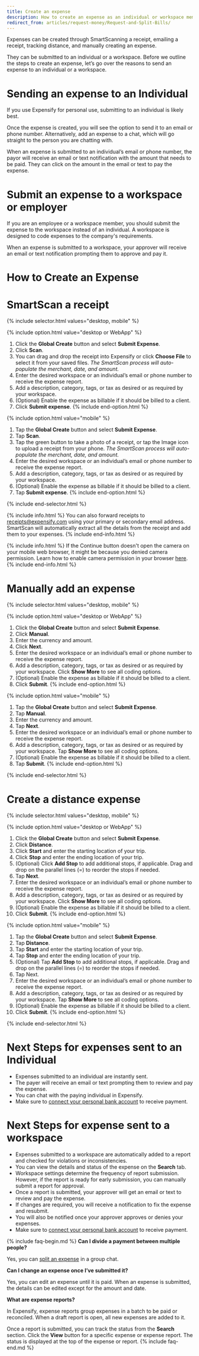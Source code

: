 ```yaml
---
title: Create an expense
description: How to create an expense as an individual or workspace member
redirect_from: articles/request-money/Request-and-Split-Bills/
---
```

<div id="new-expensify" markdown="1">

Expenses can be created through SmartScanning a receipt, emailing a receipt, tracking distance, and manually creating an expense. 

They can be submitted to an individual or a workspace. Before we outline the steps to create an expense, let’s go over the reasons to send an expense to an individual or a workspace. 

# Sending an expense to an Individual 

If you use Expensify for personal use, submitting to an individual is likely best. 

Once the expense is created, you will see the option to send it to an email or phone number. Alternatively, add an expense to a chat, which will go straight to the person you are chatting with.

When an expense is submitted to an individual’s email or phone number, the payor will receive an email or text notification with the amount that needs to be paid. They can click on the amount in the email or text to pay the expense.

# Submit an expense to a workspace or employer

If you are an employee or a workspace member, you should submit the expense to the workspace instead of an individual. A workspace is designed to code expenses to the company's requirements. 

When an expense is submitted to a workspace, your approver will receive an email or text notification prompting them to approve and pay it. 

# How to Create an Expense

# SmartScan a receipt

{% include selector.html values="desktop, mobile" %}

{% include option.html value="desktop or WebApp" %}
1. Click the **Global Create** button and select **Submit Expense**.
2. Click **Scan**.
3. You can drag and drop the receipt into Expensify or click **Choose File** to select it from your saved files. _The SmartScan process will auto-populate the merchant, date, and amount._
4. Enter the desired workspace or an individual’s email or phone number to receive the expense report.
5. Add a description, category, tags, or tax as desired or as required by your workspace.
6. (Optional) Enable the expense as billable if it should be billed to a client.
7. Click **Submit expense**.
{% include end-option.html %}

{% include option.html value="mobile" %}
1. ​​Tap the **Global Create** button and select **Submit Expense**.
2. Tap **Scan**.
3. Tap the green button to take a photo of a receipt, or tap the Image icon to upload a receipt from your phone. _The SmartScan process will auto-populate the merchant, date, and amount._
4. Enter the desired workspace or an individual’s email or phone number to receive the expense report.
5. Add a description, category, tags, or tax as desired or as required by your workspace.
6. (Optional) Enable the expense as billable if it should be billed to a client.
7. Tap **Submit expense**.
{% include end-option.html %}

{% include end-selector.html %}

{% include info.html %}
You can also forward receipts to receipts@expensify.com using your primary or secondary email address. SmartScan will automatically extract all the details from the receipt and add them to your expenses.
{% include end-info.html %}

{% include info.html %}
If the Continue button doesn't open the camera on your mobile web browser, 
it might be because you denied camera permission. Learn how to enable camera permission in your browser [here](https://support.google.com/chrome/answer/2693767).
{% include end-info.html %}

# Manually add an expense

{% include selector.html values="desktop, mobile" %}

{% include option.html value="desktop or WebApp" %}
1. Click the **Global Create** button and select **Submit Expense**.
2. Click **Manual**.
3. Enter the currency and amount.
4. Click **Next**. 
5. Enter the desired workspace or an individual’s email or phone number to receive the expense report.
6. Add a description, category, tags, or tax as desired or as required by your workspace. Click **Show More** to see all coding options.
7. (Optional) Enable the expense as billable if it should be billed to a client.
8. Click **Submit**.
{% include end-option.html %}

{% include option.html value="mobile" %}
1. Tap the **Global Create** button and select **Submit Expense**.
2. Tap **Manual**.
3. Enter the currency and amount.
4. Tap **Next**.
5. Enter the desired workspace or an individual’s email or phone number to receive the expense report.
6. Add a description, category, tags, or tax as desired or as required by your workspace. Tap **Show More** to see all coding options.
7. (Optional) Enable the expense as billable if it should be billed to a client.
8. Tap **Submit**.
{% include end-option.html %}

{% include end-selector.html %}

# Create a distance expense

{% include selector.html values="desktop, mobile" %}

{% include option.html value="desktop or WebApp" %}
1. Click the **Global Create** button and select **Submit Expense**.
2. Click **Distance**.
3. Click **Start** and enter the starting location of your trip.
4. Click **Stop** and enter the ending location of your trip.
5. (Optional) Click **Add Stop** to add additional stops, if applicable. Drag and drop on the parallel lines (=) to reorder the stops if needed.
6. Tap **Next**.
7. Enter the desired workspace or an individual’s email or phone number to receive the expense report.
8. Add a description, category, tags, or tax as desired or as required by your workspace. Click **Show More** to see all coding options.
9. (Optional) Enable the expense as billable if it should be billed to a client.
10. Click **Submit**.
{% include end-option.html %}

{% include option.html value="mobile" %}
1. Tap the **Global Create** button and select **Submit Expense**.
2. Tap **Distance**.
3. Tap **Start** and enter the starting location of your trip.
4. Tap **Stop** and enter the ending location of your trip.
5. (Optional) Tap **Add Stop** to add additional stops, if applicable. Drag and drop on the parallel lines (=) to reorder the stops if needed.
6. Tap Next.
7. Enter the desired workspace or an individual’s email or phone number to receive the expense report.
8. Add a description, category, tags, or tax as desired or as required by your workspace. Tap **Show More** to see all coding options.
9. (Optional) Enable the expense as billable if it should be billed to a client.
10. Click **Submit**.
{% include end-option.html %}

{% include end-selector.html %}

# Next Steps for expenses sent to an Individual

- Expenses submitted to an individual are instantly sent.
- The payer will receive an email or text prompting them to review and pay the expense.
- You can chat with the paying individual in Expensify.
- Make sure to [connect your personal bank account](https://help.expensify.com/articles/new-expensify/expenses-&-payments/Connect-a-Personal-Bank-Account) to receive payment. 

# Next Steps for expense sent to a workspace

- Expenses submitted to a workspace are automatically added to a report and checked for violations or inconsistencies.
- You can view the details and status of the expense on the **Search** tab.
- Workspace settings determine the frequency of report submission. However, if the report is ready for early submission, you can manually submit a report for approval.
- Once a report is submitted, your approver will get an email or text to review and pay the expense.
- If changes are required, you will receive a notification to fix the expense and resubmit.
- You will also be notified once your approver approves or denies your expenses.
- Make sure to [connect your personal bank account](https://help.expensify.com/articles/new-expensify/expenses-&-payments/Connect-a-Personal-Bank-Account) to receive payment. 

{% include faq-begin.md %}
**Can I divide a payment between multiple people?**

Yes, you can [split an expense](https://help.expensify.com/articles/new-expensify/expenses-&-payments/Split-an-expense) in a group chat.  

**Can I change an expense once I’ve submitted it?**

Yes, you can edit an expense until it is paid. When an expense is submitted, the details can be edited except for the amount and date.

**What are expense reports?**

In Expensify, expense reports group expenses in a batch to be paid or reconciled. When a draft report is open, all new expenses are added to it. 

Once a report is submitted, you can track the status from the **Search** section. Click the **View** button for a specific expense or expense report. The status is displayed at the top of the expense or report.
{% include faq-end.md %}

</div>

